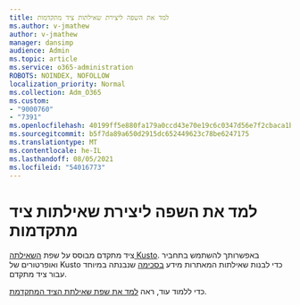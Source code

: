 ```yaml
---
title: למד את השפה ליצירת שאילתות ציד מתקדמות
ms.author: v-jmathew
author: v-jmathew
manager: dansimp
audience: Admin
ms.topic: article
ms.service: o365-administration
ROBOTS: NOINDEX, NOFOLLOW
localization_priority: Normal
ms.collection: Adm_O365
ms.custom:
- "9000760"
- "7391"
ms.openlocfilehash: 40199ff5e880fa179a0ccd43e70e19c6c0347d56e7f2cbaca1b739dae2aede3d
ms.sourcegitcommit: b5f7da89a650d2915dc652449623c78be6247175
ms.translationtype: MT
ms.contentlocale: he-IL
ms.lasthandoff: 08/05/2021
ms.locfileid: "54016773"
---
```

# <a name="learn-the-language-for-creating-advanced-hunting-queries"></a>למד את השפה ליצירת שאילתות ציד מתקדמות

ציד מתקדם מבוסס על שפת [השאילתה Kusto](https://go.microsoft.com/fwlink/?linkid=2144620). באפשרותך להשתמש בתחביר ואופרטורים של Kusto כדי לבנות שאילתות המאתרות מידע [בסכימה](https://go.microsoft.com/fwlink/?linkid=2144621) שנבנתה במיוחד עבור ציד מתקדם.

כדי ללמוד עוד, ראה [למד את שפת שאילתת הציד המתקדמת](https://go.microsoft.com/fwlink/?linkid=2144518).
